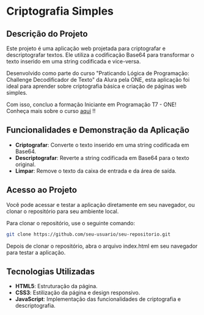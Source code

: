 # Criptografia Simples

## Descrição do Projeto

Este projeto é uma aplicação web projetada para criptografar e descriptografar textos. Ele utiliza a codificação Base64 para transformar o texto inserido em uma string codificada e vice-versa.

Desenvolvido como parte do curso "Praticando Lógica de Programação: Challenge Decodificador de Texto" da Alura pela ONE, esta aplicação foi ideal para aprender sobre criptografia básica e criação de páginas web simples.

Com isso, concluo a formação Iniciante em Programação T7 - ONE! Conheça mais sobre o curso [aqui](https://www.oracle.com/br/education/oracle-next-education/) !!


## Funcionalidades e Demonstração da Aplicação

- **Criptografar**: Converte o texto inserido em uma string codificada em Base64.
- **Descriptografar**: Reverte a string codificada em Base64 para o texto original.
- **Limpar**: Remove o texto da caixa de entrada e da área de saída.


## Acesso ao Projeto

Você pode acessar e testar a aplicação diretamente em seu navegador, ou clonar o repositório para seu ambiente local.

Para clonar o repositório, use o seguinte comando:

```bash
git clone https://github.com/seu-usuario/seu-repositorio.git
```

Depois de clonar o repositório, abra o arquivo index.html em seu navegador para testar a aplicação.

## Tecnologias Utilizadas
- **HTML5**: Estruturação da página.
- **CSS3**: Estilização da página e design responsivo.
- **JavaScript**: Implementação das funcionalidades de criptografia e descriptografia.

